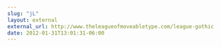 ```yaml
---
slug: "jL"
layout: external
external_url: http://www.theleagueofmoveabletype.com/league-gothic
date: 2012-01-31T13:01:31-06:00
---
```


